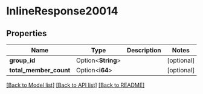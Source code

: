 # InlineResponse20014

## Properties

Name | Type | Description | Notes
------------ | ------------- | ------------- | -------------
**group_id** | Option<**String**> |  | [optional]
**total_member_count** | Option<**i64**> |  | [optional]

[[Back to Model list]](../README.md#documentation-for-models) [[Back to API list]](../README.md#documentation-for-api-endpoints) [[Back to README]](../README.md)



